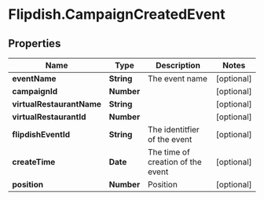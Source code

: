 # Flipdish.CampaignCreatedEvent

## Properties
Name | Type | Description | Notes
------------ | ------------- | ------------- | -------------
**eventName** | **String** | The event name | [optional] 
**campaignId** | **Number** |  | [optional] 
**virtualRestaurantName** | **String** |  | [optional] 
**virtualRestaurantId** | **Number** |  | [optional] 
**flipdishEventId** | **String** | The identitfier of the event | [optional] 
**createTime** | **Date** | The time of creation of the event | [optional] 
**position** | **Number** | Position | [optional] 


